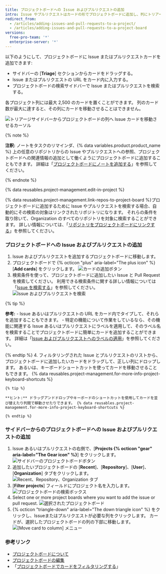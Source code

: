 ```yaml
---
title: プロジェクトボードへの Issue およびプルリクエストの追加
intro: Issue やプルリクエストはカードの形でプロジェクトボードに追加し、列にトリアージしていくことができます。
redirect_from:
  - /articles/adding-issues-and-pull-requests-to-a-project/
  - /articles/adding-issues-and-pull-requests-to-a-project-board
versions:
  free-pro-team: '*'
  enterprise-server: '*'
---
```


以下のようにして、プロジェクトボードに Issue またはプルリクエストカードを追加できます:
- サイドバーの [**Triage**] セクションからカードをドラッグする。
- Issue またはプルリクエストの URL をカード内に入力する。
- プロジェクトボードの検索サイドバーで Issue またはプルリクエストを検索する。

各プロジェクト列には最大 2,500 のカードを置くことができます。 列のカード数が最大に達すると、その列にカードを移動させることはできません。

![トリアージサイドバーからプロジェクトボードの列へ Issue カードを移動させるカーソル](/assets/images/help/projects/add-card-from-sidebar.gif)

{% note %}

**注釈:** ノートをタスクのリマインダ、{% data variables.product.product_name %} 上の任意のリポジトリからの Issue やプルリクエストへの参照、プロジェクトボードへの関連情報の追加として働くようにプロジェクトボードに追加することもできます。 詳細は「[プロジェクトボードにノートを追加する](/articles/adding-notes-to-a-project-board)」を参照してください。

{% endnote %}

{% data reusables.project-management.edit-in-project %}

{% data reusables.project-management.link-repos-to-project-board %}プロジェクトボードに追加するために Issue やプルリクエストを検索する場合、自動的にその検索の対象はリンクされたリポジトリになります。 それらの条件を取り除いて、Organization のすべてのリポジトリを対象に検索することができます。 詳しい情報については、「[リポジトリをプロジェクトボードにリンクする](/articles/linking-a-repository-to-a-project-board)」を参照してください。

### プロジェクトボードへの Issue およびプルリクエストの追加

1. Issue およびプルリクエストを追加するプロジェクトボードに移動します。
2. プロジェクトボードで {% octicon "plus" aria-label="The plus icon" %} [**Add cards**] をクリックします。 ![カードの追加ボタン](/assets/images/help/projects/add-cards-button.png)
3. 検索条件を使って、プロジェクトボードに追加したい Issue と Pull Request を検索してください。 利用できる検索条件に関する詳しい情報については「[Issue を検索する](/articles/searching-issues)」を参照してください。 ![Issue およびプルリクエストを検索](/assets/images/help/issues/issues_search_bar.png)

  {% tip %}

  **参考:**
    - Issue あるいはプルリクエストの URL をカード内でタイプして、それらを追加することもできます。
    - 特定の機能について作業をしているなら、その機能に関連する Issue あるいはプルリクエストにラベルを適用して、そのラベル名を検索することでプロジェクトボードに簡単にカードを追加することができます。 詳細は「[Issue およびプルリクエストへのラベルの適用](/articles/applying-labels-to-issues-and-pull-requests)」を参照してください。

  {% endtip %}
4. フィルタリングされた Issue とプルリクエストのリストから、プロジェクトボードに追加したいカードをドラッグして、正しい列にドロップします。 あるいは、キーボードショートカットを使ってカードを移動させることもできます。 {% data reusables.project-management.for-more-info-project-keyboard-shortcuts %}

    {% tip %}

    **ヒント:** ドラッグアンドドロップやキーボードのショートカットを使用してカードを並び替えたり列間で移動させたりできます。 {% data reusables.project-management.for-more-info-project-keyboard-shortcuts %}

    {% endtip %}

### サイドバーからのプロジェクトボードへの Issue およびプルリクエストの追加

1. Issue あるいはプルリクエストの右側で、[**Projects {% octicon "gear" aria-label="The Gear icon" %}**] をクリックします。 ![サイドバーのプロジェクトボードボタン](/assets/images/help/projects/sidebar-project.png)
2. 追加したいプロジェクトボードの [**Recent**]、[**Repository**]、[**User**]、[**Organization**] タブをクリックします。 ![Recent、Repository、Organization タブ](/assets/images/help/projects/sidebar-project-tabs.png)
3. [**Filter projects**] フィールドにプロジェクト名を入力します。 ![プロジェクトボードの検索ボックス](/assets/images/help/projects/sidebar-search-project.png)
4. Select one or more project boards where you want to add the issue or pull request. ![選択されたプロジェクトボード](/assets/images/help/projects/sidebar-select-project.png)
5. {% octicon "triangle-down" aria-label="The down triangle icon" %} をクリックし、Issueまたはプルリクエストが必要な列をクリックします。 カードが、選択したプロジェクトボードの列の下部に移動します。 ![[Move card to column] メニュー](/assets/images/help/projects/sidebar-select-project-board-column-menu.png)

### 参考リンク

- [プロジェクトボードについて](/articles/about-project-boards)
- [プロジェクトボードの編集](/articles/editing-a-project-board)
- 「[プロジェクトボードでカードをフィルタリングする](/articles/filtering-cards-on-a-project-board)」
